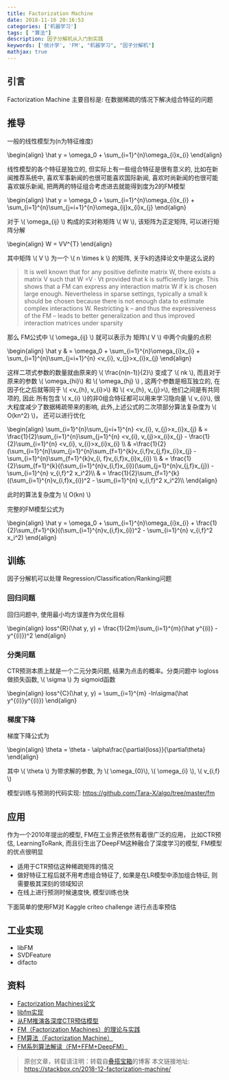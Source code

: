 ```yaml
---
title: Factorization Machine
date: 2018-11-16 20:16:53
categories: ['机器学习']
tags: [ "算法"]
description: 因子分解机从入门到实践
keywords: ['统计学', 'FM', "机器学习", "因子分解机"]
mathjax: true
---
```


## 引言

Factorization Machine 主要目标是: 在数据稀疏的情况下解决组合特征的问题

<!-- more -->

## 推导

一般的线性模型为(n为特征维度)

\begin{align}
\hat y = \omega\_0 + \sum_{i=1}^{n}\omega\_{i}x\_{i}
\end{align}

线性模型的各个特征是独立的, 但实际上有一些组合特征是很有意义的, 比如在新闻推荐系统中, 喜欢军事新闻的也很可能喜欢国际新闻,  喜欢时尚新闻的也很可能喜欢娱乐新闻, 把两两的特征组合考虑进去就能得到度为2的FM模型

\begin{align}
\hat y = \omega\_0 + \sum_{i=1}^{n}\omega\_{i}x\_{i} + \sum_{i=1}^{n}\sum_{j=i+1}^{n}\omega_{ij}x\_{i}x\_{j}
\end{align}


对于 \\( \omega_{ij} \\) 构成的实对称矩阵 \\( W \\), 该矩阵为正定矩阵, 可以进行矩阵分解

\begin{align}
W = VV^{T}
\end{align}

其中矩阵 \\( V \\) 为一个  \\( n \times k \\) 的矩阵, 关于k的选择论文中是这么说的

> It is well known that for any positive definite matrix W, there exists a matrix V such that W =V · Vt provided that k is sufficiently large. This shows that a FM can express any interaction matrix W if k is chosen large enough. Nevertheless in sparse settings, typically a small k should be chosen because there is not enough data to estimate complex interactions W. Restricting k – and thus the expressiveness of the FM – leads to better generalization and thus improved interaction matrices under sparsity


那么 FM公式中 \\( \omega_{ij} \\) 就可以表示为 矩阵\\( V \\) 中两个向量的点积

\begin{align}
\hat y & = \omega\_0 + \sum_{i=1}^{n}\omega\_{i}x\_{i} + \sum_{i=1}^{n}\sum_{j=i+1}^{n} <v_{i}, v_{j}>x_{i}x_{j}
\end{align}

这样二项式参数的数量就由原来的 \\( \frac{n(n-1)}{2}\\) 变成了  \\( nk \\), 而且对于原来的参数 \\( \omega_{hi}\\) 和 \\( \omega_{hj} \\) , 这两个参数是相互独立的, 在因子化之后就等同于 \\( <v_{h}, v_{i}>\\) 和  \\( <v_{h}, v_{j}>\\), 他们之间是有共同项的, 因此 所有包含 \\( x_{i} \\)的非0组合特征都可以用来学习隐向量 \\( v_{i}\\), 很大程度减少了数据稀疏带来的影响, 此外,上述公式的二次项部分算法复杂度为  \\( O(kn^2) \\)， 还可以进行优化

\begin{align}
\sum_{i=1}^{n}\sum_{j=i+1}^{n} <v_{i}, v_{j}>x_{i}x_{j} & = \frac{1}{2}\sum_{i=1}^{n}\sum_{j=1}^{n} <v_{i}, v_{j}>x_{i}x_{j} - \frac{1}{2}\sum_{i=1}^{n} <v_{i}, v_{i}>x_{i}x_{i} \\\\
& =\frac{1}{2} (\sum_{i=1}^{n}\sum_{j=1}^{n}\sum_{f=1}^{k}v_{i,f}v_{j,f}x_{i}x_{j} - \sum_{i=1}^{n}\sum_{f=1}^{k}v_{i, f}v_{i,f}x_{i}x_{i}) \\\\
& = \frac{1}{2}\sum_{f=1}^{k}((\sum_{i=1}^{n}v_{i,f}x_{i})(\sum_{j=1}^{n}v_{j,f}x_{j}) - \sum_{i=1}^{n} v_{i,f}^2 x_i^2)\\\\
& = \frac{1}{2}\sum_{f=1}^{k}((\sum_{i=1}^{n}v_{i,f}x_{i})^2 - \sum_{i=1}^{n} v_{i,f}^2 x_i^2)\\\\
\end{align}

此时的算法复杂度为 \\( O(kn) \\)

完整的FM模型公式为

\begin{align}
\hat y = \omega_0 + \sum_{i=1}^{n}\omega\_{i}x\_{i} + \frac{1}{2}\sum_{f=1}^{k}((\sum_{i=1}^{n}v_{i,f}x_{i})^2 - \sum_{i=1}^{n} v_{i,f}^2 x_i^2)
\end{align}


## 训练

因子分解机可以处理 Regression/Classification/Ranking问题

### 回归问题

回归问题中, 使用最小均方误差作为优化目标

\begin{align}
loss^{R}(\hat y, y) = \frac{1}{2m}\sum_{i=1}^{m}(\hat y^{(i)} - y^{(i)})^2
\end{align}


### 分类问题

CTR预测本质上就是一个二元分类问题, 结果为点击的概率。分类问题中 logloss 做损失函数, \\( \sigma \\) 为 sigmoid函数

\begin{align}
loss^{C}(\hat y, y) = \sum_{i=1}^{m} -ln\sigma(\hat y^{(i)}y^{(i)})
\end{align}


### 梯度下降

梯度下降公式为

\begin{align}
\theta = \theta - \alpha\frac{\partial{loss}}{\partial\theta}
\end{align}

其中 \\( \theta \\) 为带求解的参数, 为 \\( \omega_{0}\\), \\( \omega_{i} \\), \\( v_{i,f} \\)


模型训练与预测的代码实现: https://github.com/Tara-X/algo/tree/master/fm


## 应用


作为一个2010年提出的模型, FM在工业界还依然有着很广泛的应用， 比如CTR预估, LearningToRank, 而且衍生出了DeepFM这种融合了深度学习的模型, FM模型的优点很明显

+ 适用于CTR预估这种稀疏矩阵的情况
+ 做好特征工程后就不用考虑组合特征了, 如果是在LR模型中添加组合特征, 则需要极其深刻的领域知识
+ 在线上进行预测时候速度快, 模型训练也快


下面简单的使用FM对 Kaggle criteo challenge 进行点击率预估

## 工业实现

+ libFM
+ SVDFeature
+ difacto


## 资料

+ [Factorization Machines论文](https://www.csie.ntu.edu.tw/~b97053/paper/Rendle2010FM.pdf)
+ [libfm实现](https://www.csie.ntu.edu.tw/~b97053/paper/Factorization%20Machines%20with%20libFM.pdf)
+ [从FM推演各深度CTR预估模型](https://zhuanlan.zhihu.com/p/39848122)
+ [FM（Factorization Machines）的理论与实践](https://zhuanlan.zhihu.com/p/50426292)
+ [FM算法（Factorization Machine）](https://blog.csdn.net/g11d111/article/details/77430095)
+ [FM系列算法解读（FM+FFM+DeepFM）](https://blog.csdn.net/hiwallace/article/details/81333604)


> 原创文章，转载请注明：转载自[叠搭宝箱](http://stackbox.cn)的博客
> 本文链接地址: https://stackbox.cn/2018-12-factorization-machine/